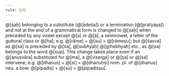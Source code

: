 ```yaml
---
rule: §42
---
```


@[ṣaḥ] belonging to a substitute (@[ādeśa]) or a termination (@[pratyaya]) and not at the end of a grammatical form is changed to @[ṣaḥ] when preceded by any vowel except @[a] or @[ā], a semivowel, a letter of the guttural class or @[ha]; e.g. @[rāme] + @[su] = @[rāmeṣu]; but @[śasva] as @[sa] is preceded by @[śa], @[subhyaḥ] @[gṛhebhyaḥ] etc., as @[sa] belongs to the word @[sup]. This change takes place even if an @[anusvāra] substituted for @[ma], a @[visarga] or @[ṣa] or @[sa] intervene; e.g. @[dhanus] + @[si] = @[dhanuḥṣi] nom. pl. of @[dhanus] neu. a bow. @[pipadiṣ] + @[su] = @[pipadiṣṣu].